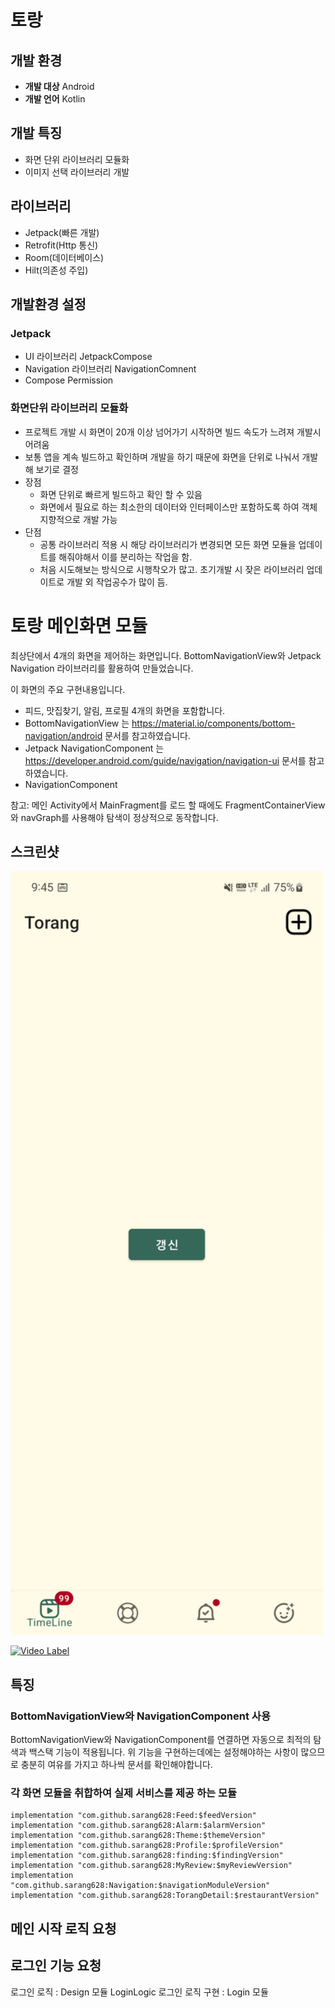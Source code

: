 # 토랑

## 개발 환경

- **개발 대상** Android<br>
- **개발 언어** Kotlin<br>

## 개발 특징

- 화면 단위 라이브러리 모듈화
- 이미지 선택 라이브러리 개발

## 라이브러리

- Jetpack(빠른 개발)
- Retrofit(Http 통신)
- Room(데이터베이스)
- Hilt(의존성 주입)

## 개발환경 설정

### Jetpack

- UI 라이브러리 JetpackCompose
- Navigation 라이브러리 NavigationComnent
- Compose Permission

### 화면단위 라이브러리 모듈화

- 프로젝트 개발 시 화면이 20개 이상 넘어가기 시작하면 빌드 속도가 느려져 개발시 어려움
- 보통 앱을 계속 빌드하고 확인하며 개발을 하기 때문에 화면을 단위로 나눠서 개발해 보기로 결정
- 장점
    - 화면 단위로 빠르게 빌드하고 확인 할 수 있음
    - 화면에서 필요로 하는 최소한의 데이터와 인터페이스만 포함하도록 하여 객체지향적으로 개발 가능
- 단점
    - 공통 라이브러리 적용 시 해당 라이브러리가 변경되면 모든 화면 모듈을 업데이트를 해줘야해서 이를 분리하는 작업을 함.
    - 처음 시도해보는 방식으로 시행착오가 많고. 초기개발 시 잦은 라이브러리 업데이트로 개발 외 작업공수가 많이 듬.

# 토랑 메인화면 모듈

최상단에서 4개의 화면을 제어하는 화면입니다. BottomNavigationView와 Jetpack Navigation
라이브러리를 활용하여 만들었습니다.

이 화면의 주요 구현내용입니다.

* 피드, 맛집찾기, 알림, 프로필 4개의 화면을 포함합니다.
* BottomNavigationView 는 https://material.io/components/bottom-navigation/android 문서를 참고하였습니다.
* Jetpack NavigationComponent 는 https://developer.android.com/guide/navigation/navigation-ui 문서를
  참고하였습니다.
* NavigationComponent

참고: 메인 Activity에서 MainFragment를 로드 할 때에도 FragmentContainerView와 navGraph를 사용해야
탐색이 정상적으로 동작합니다.

## 스크린샷

<img src="screenshots/Screenshot_20220809_094527.png" width="500px"/>

[![Video Label](https://i9.ytimg.com/vi/la73aBBfSik/mq2.jpg?sqp=CPT8xpcG&rs=AOn4CLDFKFPsgwJYXTxN7d3ewBDgfu8DTQ)](https://youtu.be/la73aBBfSik)

## 특징

### BottomNavigationView와 NavigationComponent 사용

BottomNavigationView와 NavigationComponent를 연결하면 자동으로 최적의 탐색과 백스택 기능이 적용됩니다.
위 기능을 구현하는데에는 설정해야하는 사항이 많으므로 충분히 여유를 가지고 하나씩 문서를 확인해야합니다.

### 각 화면 모듈을 취합하여 실제 서비스를 제공 하는 모듈

```
implementation "com.github.sarang628:Feed:$feedVersion"
implementation "com.github.sarang628:Alarm:$alarmVersion"
implementation "com.github.sarang628:Theme:$themeVersion"
implementation "com.github.sarang628:Profile:$profileVersion"
implementation "com.github.sarang628:finding:$findingVersion"
implementation "com.github.sarang628:MyReview:$myReviewVersion"
implementation "com.github.sarang628:Navigation:$navigationModuleVersion"
implementation "com.github.sarang628:TorangDetail:$restaurantVersion"
```

## 메인 시작 로직 요청

## 로그인 기능 요청

로그인 로직 : Design 모듈 LoginLogic
로그인 로직 구현 : Login 모듈


